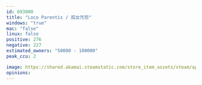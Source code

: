 ```yaml
---
id: 693800
title: "Loco Parentis / 孤女咒怨"
windows: "true"
mac: "false"
linux: false
positive: 276
negative: 227
estimated_owners: "50000 - 100000"
peak_ccu: 2

image: https://shared.akamai.steamstatic.com/store_item_assets/steam/apps/693800/header.jpg?t=1658763283
opinions:
---
```

